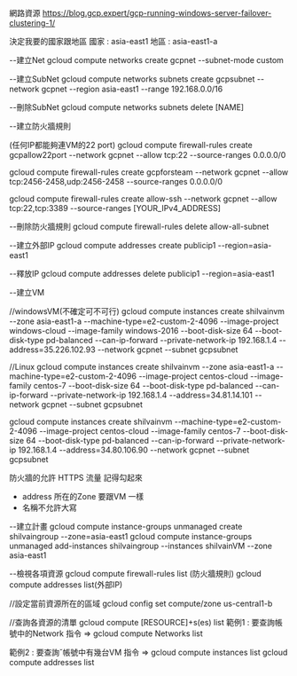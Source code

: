 網路資源
https://blog.gcp.expert/gcp-running-windows-server-failover-clustering-1/

決定我要的國家跟地區
國家 : asia-east1
地區 : asia-east1-a

--建立Net
gcloud compute networks create gcpnet --subnet-mode custom

--建立SubNet
gcloud compute networks subnets create gcpsubnet --network gcpnet --region asia-east1 --range 192.168.0.0/16

--刪除SubNet
gcloud compute networks subnets delete [NAME]

--建立防火牆規則

(任何IP都能夠連VM的22 port)
gcloud compute firewall-rules create gcpallow22port --network gcpnet --allow tcp:22 --source-ranges 0.0.0.0/0

gcloud compute firewall-rules create gcpforsteam --network gcpnet --allow tcp:2456-2458,udp:2456-2458 --source-ranges 0.0.0.0/0

gcloud compute firewall-rules create allow-ssh --network gcpnet --allow tcp:22,tcp:3389 --source-ranges [YOUR_IPv4_ADDRESS]

--刪除防火牆規則
gcloud compute firewall-rules delete allow-all-subnet

--建立外部IP
gcloud compute addresses create publicip1 --region=asia-east1

--釋放IP
gcloud compute addresses delete publicip1 --region=asia-east1

--建立VM

//windowsVM(不確定可不可行)
gcloud compute instances create shilvainvm --zone asia-east1-a --machine-type=e2-custom-2-4096 --image-project windows-cloud --image-family windows-2016 --boot-disk-size 64 --boot-disk-type pd-balanced --can-ip-forward --private-network-ip 192.168.1.4 --address=35.226.102.93 --network gcpnet --subnet gcpsubnet

//Linux
gcloud compute instances create shilvainvm --zone asia-east1-a --machine-type=e2-custom-2-4096 --image-project centos-cloud --image-family centos-7 --boot-disk-size 64 --boot-disk-type pd-balanced --can-ip-forward --private-network-ip 192.168.1.4 --address=34.81.14.101 --network gcpnet --subnet gcpsubnet

gcloud compute instances create shilvainvm --machine-type=e2-custom-2-4096 --image-project centos-cloud --image-family centos-7 --boot-disk-size 64 --boot-disk-type pd-balanced --can-ip-forward --private-network-ip 192.168.1.4 --address=34.80.106.90  --network gcpnet --subnet gcpsubnet

防火牆的允許 HTTPS 流量 記得勾起來

* address 所在的Zone 要跟VM 一樣
* 名稱不允許大寫

--建立計畫
gcloud compute instance-groups unmanaged create shilvaingroup --zone=asia-east1
gcloud compute instance-groups unmanaged add-instances shilvaingroup --instances shilvainVM --zone asia-east1

--檢視各項資源
gcloud compute firewall-rules list (防火牆規則)
gcloud compute addresses list(外部IP)

//設定當前資源所在的區域
gcloud config set compute/zone us-central1-b

//查詢各資源的清單
gcloud compute [RESOURCE]+s(es) list
範例1 : 要查詢帳號中的Network
指令 => gcloud compute Networks list

範例2 : 要查詢ˇ帳號中有幾台VM
指令 => gcloud compute instances list
gcloud compute addresses list

